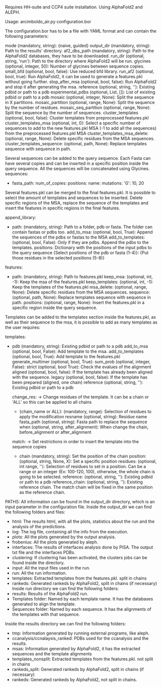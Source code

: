 Requires HH-suite and CCP4 suite installation.
Using AlphaFold2 and ALEPH.

Usage: arcimboldo_air.py configuration.bor

The configuration.bor has to be a file with YAML format and can contain the following
parameters:

  mode (mandatory, string): {naive, guided}
  output_dir (mandatory, string): Path to the results' directory.
  af2_dbs_path (mandatory, string): Path to the AlphaFold2 databases, they have to be downloaded.
  run_dir (optional, string, 'run'): Path to the directory where AlphaFold2 will be run.
  glycines (optional, integer, 50): Number of glycines between sequence copies.
  small_bfd (optional, bool, false): Use reduced bfd library.
  run_af2 (optional, bool, true): Run AlphaFold2, it can be used to generate a features.pkl without going further.
  stop_after_msa (optional, bool, false): Run AlphaFold2 and stop it after generating the msa.
  reference (optional, string, ''): Existing pdbid or path to a pdb
  experimental_pdbs (optional, List, []): List of existing pdbid or path to a pdb
  mosaic (optional, integer, None): Split the sequence in X partitions.
  mosaic_partition (optional, range, None): Split the sequence by the number of residues.
  mosaic_seq_partition (optional, range, None): Split the sequence by the number of sequences.
  cluster_templates (optional, bool, false): Cluster templates from preprocessed features.pkl
  cluster_templates_msa (optional, int, 0): Select a specific number of sequences to add to the new features.pkl MSA (-1 to add all the sequences) from the preprocessed features.pkl MSA
  cluster_templates_msa_delete: (optional, range, None): Delete specific residues from the MSA sequences.
  cluster_templates_sequence: (optional, path, None): Replace templates sequence with sequence in path.

Several sequences can be added to the query sequence. Each Fasta can have several copies and can be inserted in a specific position
inside the query sequence. All the sequences will be concatenated using Glycines.
sequences:
- fasta_path:
  num_of_copies:
  positions:
  name:
  mutations:
    'G': 10, 20

Several features.pkl can be merged to the final features.pkl. It is possible to select the amount of templates and sequences to be inserted.
Delete specific regions of the MSA, replace the sequence of the templates and insert the features in specific regions in the final features.

append_library:
  - path: (mandatory, string): Path to a folder, pdb or fasta. The folder can contain fastas or pdbs too.
    add_to_msa: (optional, bool, True): Append the sequences of the pdbs or fastas to the MSA
    add_to_templates: (optional, bool, False): Only if they are pdbs. Append the pdbs to the templates.
    positions: Dictionary with the positions of the input pdbs to the query sequence
               {Select positions of the pdb or fasta (1-4)}: {Put those residues in the selected positions (5-8)}

features:
- path: (mandatory, string): Path to features.pkl
  keep_msa: (optional, int, -1): Keep the msa of the features.pkl 
  keep_templates: (optional, int, -1): Keep the templates of the features.pkl
  msa_delete: (optional, range, None): Delete specific residues from the MSA sequences.
  sequence: (optional, path, None): Replace templates sequence with sequence in path.
  positions: (optional, range, None): Insert the features.pkl in a specific region inside the query sequence.

Templates can be added to the templates section inside the features.pkl, as well as their sequence to the msa, it is possible to add as many templates as the user requires:

templates:
- pdb (mandatory, string): Existing pdbid or path to a pdb
  add_to_msa (optional, bool, False): Add template to the msa.
  add_to_templates (optional, bool, True): Add template to the features.pkl
  generate_multimer (optional, bool, True):
  sum_prob (optional, integer, False):
  strict (optional, bool True): Check the evalues of the alignment
  aligned (optional, bool, false): If the template has already been aligned with the sequence.
  legacy (optional, bool, false): If the template has been prepared (aligned, one chain)
  reference (optional, string, ''): Existing pdbid or path to a pdb
  
  change_res: -> Change residues of the template. It can be a chain or 'ALL' so this can be applied to all chains
    - {chain_name or ALL}: (mandatory, range): Selection of residues to apply the modification
      resname (optional, string): Residue name
      fasta_path (optional, string): Fasta path to replace the sequence
      when (optional, string, after_alignment): When change the chain, before_alignment or after_alignment

  match: -> Set restrictions in order to insert the template into the sequence copies
    - chain (mandatory, string): Set the position of the chain
      position: (optional, string, None, X): Set a specific position
      residues: (optional, int range, ''): Selection of residues to set in a position. Can be a range or an integer (Ex: 100-120, 100), otherwise, the whole chain is going to be selected.
      reference:  (optional, string, ''): Existing pdbid or path to a pdb
      reference_chain: (optional, string, ''): Existing reference chain. The match chain will be fixed in the same position as the reference chain.


PATHS:
All information can be found in the output_dir directory, which is an input parameter in the configuration file. Inside the output_dir
we can find the following folders and files:
- html: The results html, with all the plots, statistics about the run and the analysis of the predictions.
- log: The log file, containing all the info from the execution.
- plots: All the plots generated by the output analysis.
- frobenius: All the plots generated by aleph.
- interfaces: The results of interfaces analysis done by PISA. The output txt file and the interfaces PDBs.
- clustering: If clustering has been activated, the clusters jobs can be found inside the directory.
- input: All the input files used in the run.
- run: All the run information.
- templates: Extracted templates from the features.pkl. split in chains
- rankeds: Generated rankeds by AlphaFold2, split in chains (if necessary)
Inside run directory we can find the following folders:
- results: Results of the AlphaFold2 run.
- Templates folder: Named by each template name. It has the databases generated to align the template.
- Sequences folder: Named by each sequence. It has the alignments of the templates with that sequence.

Inside the results directory we can find the following folders:
- tmp: Information generated by running external programs, like aleph.
- ccanalysis/ccnalaysis_ranked: PDBs used for the ccanalysis and the results.
- msas: Information generated by AlphaFold2, it has the extracted sequences and the template alignments
- templates_nonsplit: Extracted templates from the features.pkl. not split in chains
- rankeds_split: Generated rankeds by AlphaFold2, split in chains (if necessary)
- rankeds: Generated rankeds by AlphaFold2, not split in chains.
